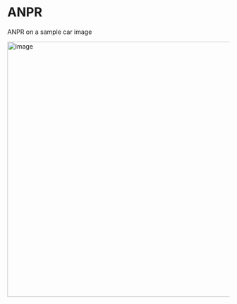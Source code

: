 # ANPR
ANPR on a sample car image

<img width="579" alt="image" src="https://github.com/ninad4290/ANPR/assets/112971644/5d43b31d-4064-45c3-acae-28e631005359">
